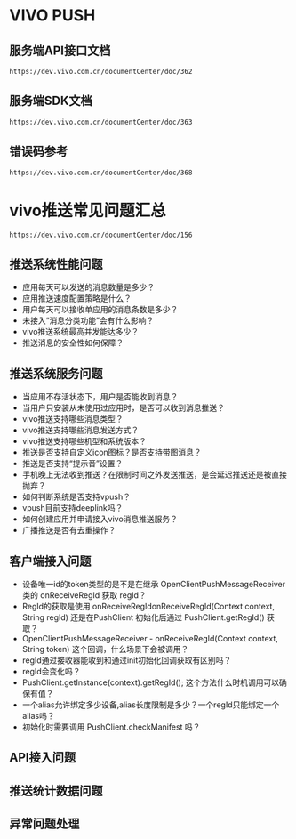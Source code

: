 # VIVO PUSH

## 服务端API接口文档

`https://dev.vivo.com.cn/documentCenter/doc/362`

## 服务端SDK文档

`https://dev.vivo.com.cn/documentCenter/doc/363`

## 错误码参考

`https://dev.vivo.com.cn/documentCenter/doc/368`

# vivo推送常见问题汇总

`https://dev.vivo.com.cn/documentCenter/doc/156`

## 推送系统性能问题

- 应用每天可以发送的消息数量是多少？
- 应用推送速度配置策略是什么？
- 用户每天可以接收单应用的消息条数是多少？
- 未接入“消息分类功能”会有什么影响？
- vivo推送系统最高并发能达多少？
- 推送消息的安全性如何保障？

## 推送系统服务问题

- 当应用不存活状态下，用户是否能收到消息？
- 当用户只安装从未使用过应用时，是否可以收到消息推送？
- vivo推送支持哪些消息类型？
- vivo推送支持哪些消息发送方式？
- vivo推送支持哪些机型和系统版本？
- 推送是否支持自定义icon图标？是否支持带图消息？ 
- 推送是否支持“提示音”设置？
- 手机晚上无法收到推送？在限制时间之外发送推送，是会延迟推送还是被直接抛弃？
- 如何判断系统是否支持vpush？
- vpush目前支持deeplink吗？
- 如何创建应用并申请接入vivo消息推送服务？
- 广播推送是否有去重操作？

## 客户端接入问题

- 设备唯一id的token类型的是不是在继承 OpenClientPushMessageReceiver 类的 onReceiveRegId 获取 regId？
- RegId的获取是使用 onReceiveRegIdonReceiveRegId(Context context, String regId) 还是在PushClient 初始化后通过 PushClient.getRegId() 获取？
- OpenClientPushMessageReceiver - onReceiveRegId(Context context, String token) 这个回调，什么场景下会被调用？
- regId通过接收器能收到和通过init初始化回调获取有区别吗？
- regId会变化吗？
- PushClient.getInstance(context).getRegId();  这个方法什么时机调用可以确保有值？
- 一个alias允许绑定多少设备,alias长度限制是多少？一个regId只能绑定一个alias吗？
- 初始化时需要调用 PushClient.checkManifest 吗？

## API接入问题

## 推送统计数据问题

## 异常问题处理



